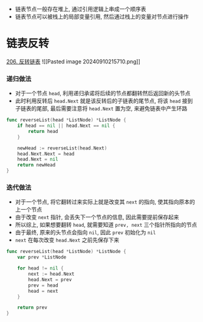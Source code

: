 - 链表节点一般存在堆上, 通过引用逻辑上串成一个顺序表
- 链表节点可以被栈上的局部变量引用, 然后通过栈上的变量对节点进行操作


# 链表反转
[206. 反转链表](https://leetcode.cn/problems/reverse-linked-list/)
![[Pasted image 20240910215710.png]]

### 递归做法
- 对于一个节点 `head`, 利用递归承诺将后续的节点都翻转然后返回新的头节点
- 此时利用反转后 `head.Next` 就是该反转后的子链表的尾节点, 将该 `head` 接到子链表的尾部, 最后需要注意将 `head.Next` 置为空, 来避免链表中产生环路

```go
func reverseList(head *ListNode) *ListNode {
	if head == nil || head.Next == nil {
		return head
	}

	newHead := reverseList(head.Next)
	head.Next.Next = head
	head.Next = nil
	return newHead
}
```

### 迭代做法
- 对于一个节点, 将它翻转过来实际上就是改变其 `next` 的指向, 使其指向原本的上一个节点
- 由于改变 `next` 指针, 会丢失下一个节点的信息, 因此需要提前保存起来
- 所以综上, 如果想要翻转 `head`, 就需要知道 `prev, next` 三个指针所指向的节点
- 由于最终, 原来的头节点会指向 `nil`, 因此 `prev` 初始化为 `nil`
- `next` 在每次改变 `head.Next` 之前先保存下来

```go
func reverseList(head *ListNode) *ListNode {
	var prev *ListNode

	for head != nil {
		next := head.Next
		head.Next = prev
		prev = head
		head = next
	}

	return prev
}
```
